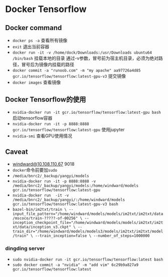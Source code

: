 # Docker Tensorflow
## Docker command
* `docker ps -a` 查看所有镜像
* `exit` 退出当前容器
* `docker run -it -v /home/dock/Downloads:/usr/Downloads ubuntu64 /bin/bash` 挂载本地的目录 通过-v参数，冒号前为宿主机目录，必须为绝对路径，冒号后为镜像内挂载的路径
* `docker commit -a "runoob.com" -m "my apache" aa97726a4d85  gcr.io/tensorflow/tensorflow:latest-gpu-v3` 提交镜像
* `docker images` 查看镜像


## Docker Tensorflow的使用
* `nvidia-docker run -it gcr.io/tensorflow/tensorflow:latest-gpu bash` 启动tensorflow容器
* `nvidia-docker run -it -p 8888:8888 gcr.io/tensorflow/tensorflow:latest-gpu` 使用jupyter
* `nvidia-smi` 查看GPU使用情况


## Caveat
* windward@10.108.110.67 9018
* `docker`命令前要加`sudo`
* `/media/bnrc2/_backup/yangyi/models`
* `nvidia-docker run -it -p 8888:8888 -v /media/bnrc2/_backup/yangyi/models:/home/windward/models gcr.io/tensorflow/tensorflow:latest-gpu`
* `nvidia-docker run  -it -v /media/bnrc2/_backup/yangyi/:/home/windward/models  gcr.io/tensorflow/tensorflow:latest-gpu-v3 bash`
* `bazel-bin/im2txt/train \
  --input_file_pattern="/home/windward/models/models/im2txt/im2txt/data/mscoco/train-?????-of-00256" \
  --inception_checkpoint_file="/home/windward/models/models/im2txt/im2txt/data/inception_v3.ckpt" \
  --train_dir="/home/windward/models/models3/models/im2txt/im2txt/model/train" \
  --train_inception=false \
  --number_of_steps=1000000`



### dingding server
* `sudo nvidia-docker run -it gcr.io/tensorflow/tensorflow:latest bash`
* `sudo docker commit -a "nvidia" -m "add vim" 6c29b9a827a9  gcr.io/tensorflow/tensorflow:latest`
